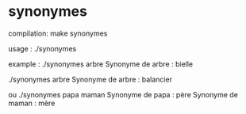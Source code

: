 # synonymes

compilation:
make synonymes

usage : 
./synonymes <mots>

example : 
./synonymes arbre
Synonyme de arbre : bielle

./synonymes arbre
Synonyme de arbre : balancier


ou ./synonymes papa maman
Synonyme de papa : père
Synonyme de maman : mère
